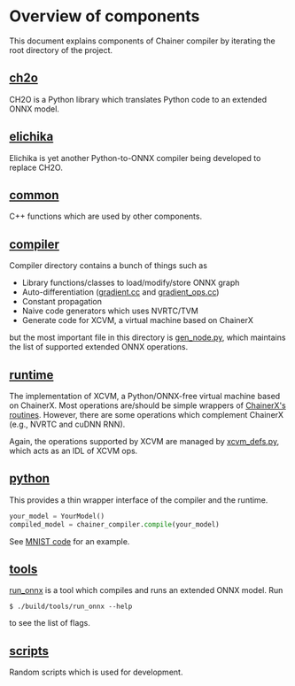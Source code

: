 # Overview of components

This document explains components of Chainer compiler by iterating the root directory of the project.

## [ch2o](/ch2o)

CH2O is a Python library which translates Python code to an extended ONNX model.

## [elichika](/elichika)

Elichika is yet another Python-to-ONNX compiler being developed to replace CH2O.

## [common](/common)

C++ functions which are used by other components.

## [compiler](/compiler)

Compiler directory contains a bunch of things such as

- Library functions/classes to load/modify/store ONNX graph
- Auto-differentiation ([gradient.cc](/compiler/gradient.cc) and [gradient_ops.cc](/compiler/gradient_ops.cc))
- Constant propagation
- Naive code generators which uses NVRTC/TVM
- Generate code for XCVM, a virtual machine based on ChainerX

but the most important file in this directory is [gen_node.py](/compiler/gen_node.py), which maintains the list of supported extended ONNX operations.

## [runtime](/runtime)

The implementation of XCVM, a Python/ONNX-free virtual machine based on ChainerX. Most operations are/should be simple wrappers of [ChainerX's routines](https://github.com/chainer/chainer/tree/master/chainerx_cc/chainerx/routines). However, there are some operations which complement ChainerX (e.g., NVRTC and cuDNN RNN).

Again, the operations supported by XCVM are managed by [xcvm_defs.py](/runtime/xcvm_defs.py), which acts as an IDL of XCVM ops.

## [python](/python)

This provides a thin wrapper interface of the compiler and the runtime.

```python
your_model = YourModel()
compiled_model = chainer_compiler.compile(your_model)
```

See [MNIST code](/examples/mnist) for an example.

## [tools](/tools)

[run_onnx](/tools/run_onnx.cc) is a tool which compiles and runs an extended ONNX model. Run

```shell-session
$ ./build/tools/run_onnx --help
```

to see the list of flags.

## [scripts](/scripts)

Random scripts which is used for development.
